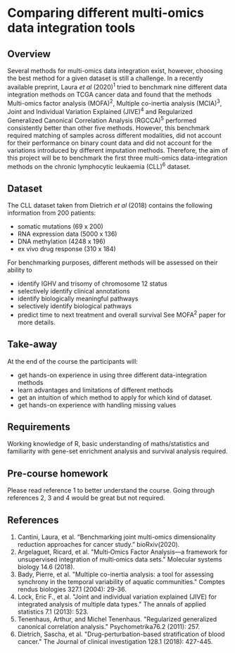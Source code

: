 # Comparing different multi-omics data integration tools

## Overview
Several methods for multi-omics data integration exist, however, choosing the best method for a given dataset is still a challenge. In a recently available preprint, Laura *et al* (2020)<sup>1</sup> tried to benchmark nine different data integration methods on TCGA cancer data and found that the methods Multi-omics factor analysis (MOFA)<sup>2</sup>, Multiple co-inertia analysis (MCIA)<sup>3</sup>, Joint and Individual Variation Explained (JIVE)<sup>4</sup> and Regularized Generalized Canonical Correlation Analysis (RGCCA)<sup>5</sup> performed consistently better than other five methods. However, this benchmark required matching of samples across different modalities, did not account for their performance on binary count data and did not account for the variations introduced by different imputation methods. Therefore, the aim of this project will be to benchmark the first three multi-omics data-integration methods on the chronic lymphocytic leukaemia (CLL)<sup>6</sup> dataset.

## Dataset
The CLL dataset taken from Dietrich *et al* (2018) contains the following information from 200 patients:
- somatic mutations (69 x 200)
- RNA expression data (5000 x 136)
- DNA methylation (4248 x 196)
- ex vivo drug response (310 x 184)

For benchmarking purposes, different methods will be assessed on their ability to
- identify IGHV and trisomy of chromosome 12 status
- selectively identify clinical annotations
- identify biologically meaningful pathways
- selectively identify biological pathways
- predict time to next treatment and overall survival 
See MOFA<sup>2</sup> paper for more details.

## Take-away
At the end of the course the participants will:
- get hands-on experience in using three different data-integration methods
- learn advantages and limitations of different methods
- get an intuition of which method to apply for which kind of dataset.
- get hands-on experience with handling missing values

## Requirements
Working knowledge of R, basic understanding of maths/statistics and familiarity with gene-set enrichment analysis and survival analysis required. 

## Pre-course homework
Please read reference 1 to better understand the course. Going through references 2, 3 and 4 would be great but not required.

## References
1. Cantini, Laura, et al. “Benchmarking joint multi-omics dimensionality reduction approaches for cancer study.” bioRxiv(2020).
2. Argelaguet, Ricard, et al. "Multi‐Omics Factor Analysis—a framework for unsupervised integration of multi‐omics data sets." Molecular systems biology 14.6 (2018).
3. Bady, Pierre, et al. "Multiple co-inertia analysis: a tool for assessing synchrony in the temporal variability of aquatic communities." Comptes rendus biologies 327.1 (2004): 29-36.
4. Lock, Eric F., et al. "Joint and individual variation explained (JIVE) for integrated analysis of multiple data types." The annals of applied statistics 7.1 (2013): 523.
5. Tenenhaus, Arthur, and Michel Tenenhaus. "Regularized generalized canonical correlation analysis." Psychometrika76.2 (2011): 257.
6. Dietrich, Sascha, et al. "Drug-perturbation-based stratification of blood cancer." The Journal of clinical investigation 128.1 (2018): 427-445.
